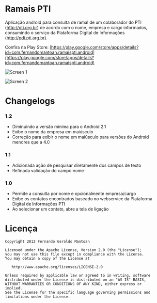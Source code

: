 Ramais PTI
==================

Aplicação android para consulta de ramal de um colaborador do PTI (http://pti.org.br) de acordo com o nome, empresa e cargo informados, consumindo o serviço da Plataforma Digital de Informações (http://pdi.pti.org.br).

Confira na Play Store: [https://play.google.com/store/apps/details?id=com.fernandomantoan.ramaispti.android](https://play.google.com/store/apps/details?id=com.fernandomantoan.ramaispti.android)

![Screen 1](https://lh6.ggpht.com/nFAlPDY0cSSBiVvBz4bAgPzo1E-eTB4rSCS9qnCM1M2rAZ-t6R9Bi81Rc_j9rcnFVPti)

![Screen 2](https://lh6.ggpht.com/5BnlExUFMHYsQSyz8c4MLah5xvc7rpWxdF40Edkb8nHWuCOAnMedkmjI0engGLSTGyuF)

Changelogs
==================

### 1.2
* Diminuindo a versão mínima para o Android 2.1
* Exibe o nome da empresa em maiúsculo
* Correção para exibir o nome em maiúsculo para versões do Android menores que a 4.0

### 1.1
* Adicionada ação de pesquisar diretamente dos campos de texto
* Refinada validação do campo nome

### 1.0
* Permite a consulta por nome e opcionalmente empresa/cargo
* Exibe os contatos encontrados baseado no webservice da Plataforma Digital de Informações PTI
* Ao selecionar um contato, abre a tela de ligação

Licença
==================

    Copyright 2013 Fernando Geraldo Mantoan

    Licensed under the Apache License, Version 2.0 (the "License");
    you may not use this file except in compliance with the License.
    You may obtain a copy of the License at

       http://www.apache.org/licenses/LICENSE-2.0

    Unless required by applicable law or agreed to in writing, software
    distributed under the License is distributed on an "AS IS" BASIS,
    WITHOUT WARRANTIES OR CONDITIONS OF ANY KIND, either express or implied.
    See the License for the specific language governing permissions and
    limitations under the License.

